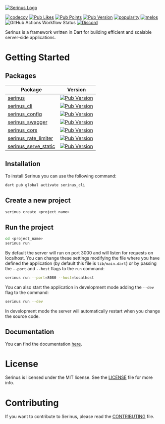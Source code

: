 [![Serinus Logo][logo_white]][repo_link]

[![codecov](https://codecov.io/gh/francescovallone/serinus/branch/main/graph/badge.svg?token=A2337C1XGG)](https://codecov.io/gh/francescovallone/serinus)
[![Pub Likes](https://img.shields.io/pub/likes/serinus?style=flat&logo=dart&label=Package%20likes&color=%23FF9800)](https://pub.dev/packages/serinus/score)
[![Pub Points](https://img.shields.io/pub/points/serinus?label=Package%20points&logo=dart)](https://pub.dev/packages/serinus/score)
[![Pub Version](https://img.shields.io/pub/v/serinus?color=green&label=Latest%20Version&logo=dart)](https://pub.dev/packages/serinus)
[![popularity](https://img.shields.io/pub/popularity/serinus?logo=dart&label=Package%20Popularity)](https://pub.dev/packages/serinus/score)
[![melos](https://img.shields.io/badge/maintained%20with-melos-f700ff.svg?style=flat-square)](https://github.com/invertase/melos)
![GitHub Actions Workflow Status](https://img.shields.io/github/actions/workflow/status/francescovallone/serinus/serinus_tests.yml?logo=dart&label=Tests)
[![Discord](https://img.shields.io/discord/1099781506978807919?logo=discord&logoColor=white)](https://discord.gg/FPwH2fEUVF)

Serinus is a framework written in Dart for building efficient and scalable server-side applications.

# Getting Started

## Packages

| Package | Version |
| ------- | ------- |
| [serinus](https://pub.dev/packages/serinus) | [![Pub Version](https://img.shields.io/pub/v/serinus?color=green&logo=dart)](https://pub.dev/packages/serinus) |
| [serinus_cli](https://pub.dev/packages/serinus_cli) | [![Pub Version](https://img.shields.io/pub/v/serinus_cli?color=green&logo=dart)](https://pub.dev/packages/serinus_cli) |
| [serinus_config](https://pub.dev/packages/serinus_config) | [![Pub Version](https://img.shields.io/pub/v/serinus_config?color=green&logo=dart)](https://pub.dev/packages/serinus_config) |
| [serinus_swagger](https://pub.dev/packages/serinus_swagger) | [![Pub Version](https://img.shields.io/pub/v/serinus_swagger?color=green&logo=dart)](https://pub.dev/packages/serinus_swagger) |
| [serinus_cors](https://pub.dev/packages/serinus_cors) | [![Pub Version](https://img.shields.io/pub/v/serinus_cors?color=green&logo=dart)](https://pub.dev/packages/serinus_cors) |
| [serinus_rate_limiter](https://pub.dev/packages/serinus_rate_limiter) | [![Pub Version](https://img.shields.io/pub/v/serinus_rate_limiter?color=green&logo=dart)](https://pub.dev/packages/serinus_rate_limiter) |
| [serinus_serve_static](https://pub.dev/packages/serinus_serve_static) | [![Pub Version](https://img.shields.io/pub/v/serinus_serve_static?color=green&logo=dart)](https://pub.dev/packages/serinus_serve_static) |

## Installation

To install Serinus you can use the following command:

```bash
dart pub global activate serinus_cli
```

## Create a new project

```bash
serinus create <project_name>
```

## Run the project

```bash
cd <project_name>
serinus run
```

By default the server will run on port 3000 and will listen for requests on localhost. You can change these settings modifying the file where you have defined the application (by default this file is `lib/main.dart`) or by passing the `--port` and `--host` flags to the `run` command:

```bash
serinus run --port=8080 --host=localhost
```

You can also start the application in development mode adding the `--dev` flag to the command:

```bash
serinus run --dev
```

In development mode the server will automatically restart when you change the source code.

## Documentation

You can find the documentation [here][documentation_link].

# License

Serinus is licensed under the MIT license. See the [LICENSE](LICENSE) file for more info.

# Contributing

If you want to contribute to Serinus, please read the [CONTRIBUTING](CONTRIBUTING.md) file.

[repo_link]: https://github.com/francescovallone/serinus
[documentation_link]: https://docs.serinus.app
[logo_white]: https://raw.githubusercontent.com/francescovallone/serinus/main/packages/serinus/assets/serinus-logo-long.png